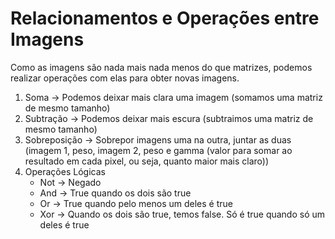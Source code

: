 # Relacionamentos e Operações entre Imagens
Como as imagens são nada mais nada menos do que matrizes, podemos realizar operações com elas para obter novas imagens.
1. Soma -> Podemos deixar mais clara uma imagem (somamos uma matriz de mesmo tamanho)
2. Subtração -> Podemos deixar mais escura (subtraimos uma matriz de mesmo tamanho)
3. Sobreposição -> Sobrepor imagens uma na outra, juntar as duas (imagem 1, peso, imagem 2, peso e gamma (valor para somar ao resultado em cada pixel, ou seja, quanto maior mais claro))
4. Operações Lógicas
    * Not -> Negado
    * And -> True quando os dois são true
    * Or -> True quando pelo menos um deles é true
    * Xor -> Quando os dois são true, temos false. Só é true quando só um deles é true